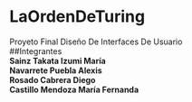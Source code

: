 # LaOrdenDeTuring
Proyeto Final Diseño De Interfaces De Usuario  
##Integrantes  
**Sainz Takata Izumi María**  
**Navarrete Puebla Alexis**  
**Rosado Cabrera Diego**  
**Castillo Mendoza María Fernanda**  
